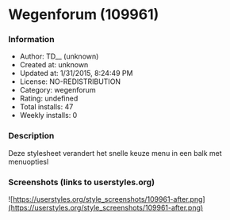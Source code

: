 # Wegenforum (109961)

### Information
- Author: TD__ (unknown)
- Created at: unknown
- Updated at: 1/31/2015, 8:24:49 PM
- License: NO-REDISTRIBUTION
- Category: wegenforum
- Rating: undefined
- Total installs: 47
- Weekly installs: 0


### Description
Deze stylesheet verandert het snelle keuze menu in een balk met menuoptiesl


### Screenshots (links to userstyles.org)
![https://userstyles.org/style_screenshots/109961-after.png](https://userstyles.org/style_screenshots/109961-after.png)



